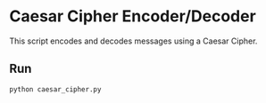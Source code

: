 # Caesar Cipher Encoder/Decoder

This script encodes and decodes messages using a Caesar Cipher.

## Run

```bash
python caesar_cipher.py
